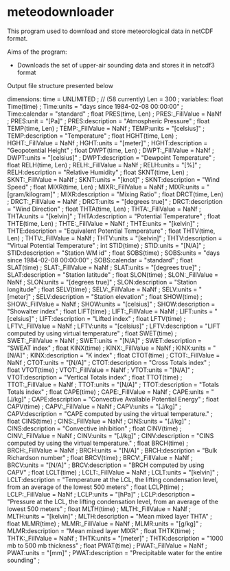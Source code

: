 meteodownloader
===============

This program used to download and store meteorological data in netCDF format.

Aims of the program:
-  Downloads the set of upper-air sounding data and stores it in netcdf3 format


Output file structure presented below

dimensions:
	time = UNLIMITED ; // (58 currently)
	Len = 300 ;
variables:
	float Time(time) ;
		Time:units = "days since 1984-02-08 00:00:00" ;
		Time:calendar = "standard" ;
	float PRES(time, Len) ;
		PRES:_FillValue = NaNf ;
		PRES:unit = "[Pa]" ;
		PRES:description = "Atmospheric Pressure" ;
	float TEMP(time, Len) ;
		TEMP:_FillValue = NaNf ;
		TEMP:units = "[celsius]" ;
		TEMP:description = "Temperature" ;
	float HGHT(time, Len) ;
		HGHT:_FillValue = NaNf ;
		HGHT:units = "[meter]" ;
		HGHT:description = "Geopotential Height" ;
	float DWPT(time, Len) ;
		DWPT:_FillValue = NaNf ;
		DWPT:units = "[celsius]" ;
		DWPT:description = "Dewpoint Temperature" ;
	float RELH(time, Len) ;
		RELH:_FillValue = NaNf ;
		RELH:units = "[%]" ;
		RELH:description = "Relative Humidity" ;
	float SKNT(time, Len) ;
		SKNT:_FillValue = NaNf ;
		SKNT:units = "[knot]" ;
		SKNT:description = "Wind Speed" ;
	float MIXR(time, Len) ;
		MIXR:_FillValue = NaNf ;
		MIXR:units = "[gram/kilogram]" ;
		MIXR:description = "Mixing Ratio" ;
	float DRCT(time, Len) ;
		DRCT:_FillValue = NaNf ;
		DRCT:units = "[degrees true]" ;
		DRCT:description = "Wind Direction" ;
	float THTA(time, Len) ;
		THTA:_FillValue = NaNf ;
		THTA:units = "[kelvin]" ;
		THTA:description = "Potential Temperature" ;
	float THTE(time, Len) ;
		THTE:_FillValue = NaNf ;
		THTE:units = "[kelvin]" ;
		THTE:description = "Equivalent Potential Temperature" ;
	float THTV(time, Len) ;
		THTV:_FillValue = NaNf ;
		THTV:units = "[kelvin]" ;
		THTV:description = "Virtual Potential Temperature" ;
	int STID(time) ;
		STID:units = "[N/A]" ;
		STID:description = "Station WM id" ;
	float SOBS(time) ;
		SOBS:units = "days since 1984-02-08 00:00:00" ;
		SOBS:calendar = "standard" ;
	float SLAT(time) ;
		SLAT:_FillValue = NaNf ;
		SLAT:units = "[degrees true]" ;
		SLAT:description = "Station latitude" ;
	float SLON(time) ;
		SLON:_FillValue = NaNf ;
		SLON:units = "[degrees true]" ;
		SLON:description = "Station longitude" ;
	float SELV(time) ;
		SELV:_FillValue = NaNf ;
		SELV:units = "[meter]" ;
		SELV:description = "Station elevation" ;
	float SHOW(time) ;
		SHOW:_FillValue = NaNf ;
		SHOW:units = "[celsius]" ;
		SHOW:description = "Showalter index" ;
	float LIFT(time) ;
		LIFT:_FillValue = NaNf ;
		LIFT:units = "[celsius]" ;
		LIFT:description = "Lifted index" ;
	float LFTV(time) ;
		LFTV:_FillValue = NaNf ;
		LFTV:units = "[celsius]" ;
		LFTV:description = "LIFT computed by using virtual temperature" ;
	float SWET(time) ;
		SWET:_FillValue = NaNf ;
		SWET:units = "[N/A]" ;
		SWET:description = "SWEAT index" ;
	float KINX(time) ;
		KINX:_FillValue = NaNf ;
		KINX:units = "[N/A]" ;
		KINX:description = "K index" ;
	float CTOT(time) ;
		CTOT:_FillValue = NaNf ;
		CTOT:units = "[N/A]" ;
		CTOT:description = "Cross Totals index" ;
	float VTOT(time) ;
		VTOT:_FillValue = NaNf ;
		VTOT:units = "[N/A]" ;
		VTOT:description = "Vertical Totals index" ;
	float TTOT(time) ;
		TTOT:_FillValue = NaNf ;
		TTOT:units = "[N/A]" ;
		TTOT:description = "Totals Totals index" ;
	float CAPE(time) ;
		CAPE:_FillValue = NaNf ;
		CAPE:units = "[J/kg]" ;
		CAPE:description = "Convective Available Potential Energy" ;
	float CAPV(time) ;
		CAPV:_FillValue = NaNf ;
		CAPV:units = "[J/kg]" ;
		CAPV:description = "CAPE computed by using the virtual temperature." ;
	float CINS(time) ;
		CINS:_FillValue = NaNf ;
		CINS:units = "[J/kg]" ;
		CINS:description = "Convective inhibition" ;
	float CINV(time) ;
		CINV:_FillValue = NaNf ;
		CINV:units = "[J/kg]" ;
		CINV:description = "CINS computed by using the virtual temperature." ;
	float BRCH(time) ;
		BRCH:_FillValue = NaNf ;
		BRCH:units = "[N/A]" ;
		BRCH:description = "Bulk Richardson number" ;
	float BRCV(time) ;
		BRCV:_FillValue = NaNf ;
		BRCV:units = "[N/A]" ;
		BRCV:description = "BRCH computed by using CAPV" ;
	float LCLT(time) ;
		LCLT:_FillValue = NaNf ;
		LCLT:units = "[kelvin]" ;
		LCLT:description = "Temperature at the LCL, the lifting condensation level, from an average of the lowest 500 meters" ;
	float LCLP(time) ;
		LCLP:_FillValue = NaNf ;
		LCLP:units = "[hPa]" ;
		LCLP:description = "Pressure at the LCL, the lifting condensation level, from an average of the lowest 500 meters" ;
	float MLTH(time) ;
		MLTH:_FillValue = NaNf ;
		MLTH:units = "[kelvin]" ;
		MLTH:description = "Mean mixed layer THTA" ;
	float MLMR(time) ;
		MLMR:_FillValue = NaNf ;
		MLMR:units = "[g/kg]" ;
		MLMR:description = "Mean mixed layer MIXR" ;
	float THTK(time) ;
		THTK:_FillValue = NaNf ;
		THTK:units = "[meter]" ;
		THTK:description = "1000 mb to 500 mb thickness" ;
	float PWAT(time) ;
		PWAT:_FillValue = NaNf ;
		PWAT:units = "[mm]" ;
		PWAT:description = "Precipitable water for the entire sounding" ;
